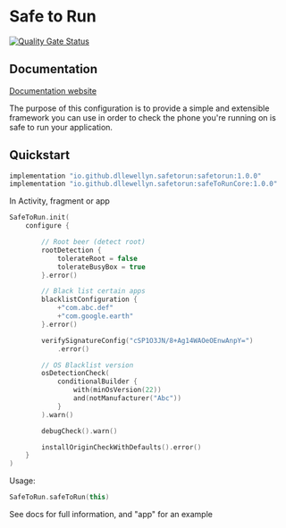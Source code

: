 # Safe to Run

[![Quality Gate Status](https://sonarcloud.io/api/project_badges/measure?project=dllewellyn_safe_to_run&metric=alert_status)](https://sonarcloud.io/dashboard?id=dllewellyn_safe_to_run)

## Documentation

[Documentation website](http://dllewellyn.github.io/safe_to_run/)

The purpose of this configuration is to provide a simple and extensible framework you can use in order to check the
phone you're running on is safe to run your application.

## Quickstart

```groovy
implementation "io.github.dllewellyn.safetorun:safetorun:1.0.0"
implementation "io.github.dllewellyn.safetorun:safeToRunCore:1.0.0"
```

In Activity, fragment or app 

```kotlin
SafeToRun.init(
    configure {

        // Root beer (detect root)
        rootDetection {
            tolerateRoot = false
            tolerateBusyBox = true
        }.error()

        // Black list certain apps
        blacklistConfiguration {
            +"com.abc.def"
            +"com.google.earth"
        }.error()

        verifySignatureConfig("cSP1O3JN/8+Ag14WAOeOEnwAnpY=")
            .error()

        // OS Blacklist version
        osDetectionCheck(
            conditionalBuilder {
                with(minOsVersion(22))
                and(notManufacturer("Abc"))
            }
        ).warn()

        debugCheck().warn()

        installOriginCheckWithDefaults().error()
    }
)
```

Usage:

```kotlin
SafeToRun.safeToRun(this)
```


See docs for full information, and "app" for an example